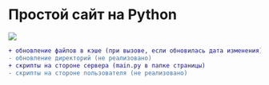 # Простой сайт на Python

![](https://repository-images.githubusercontent.com/681464540/39960df6-7107-4546-bb6a-0701072aba0a)

```diff
+ обновление файлов в кэше (при вызове, если обновилась дата изменения)
- обновление директорий (не реализовано)
+ скрипты на стороне сервера (main.py в папке страницы)
- скрипты на стороне пользователя (не реализовано)
```
